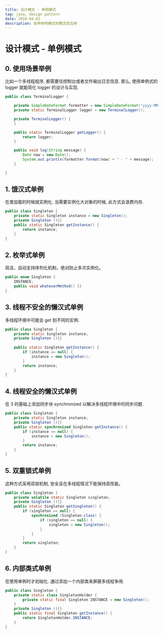 ```yaml
---
title: 设计模式 - 单例模式
tag: java, design pattern
date: 2019-04-02
description: 各种单例模式的概念及应用
---
```


# 设计模式 - 单例模式

## 0. 使用场景举例

比如一个多线程程序, 都需要往控制台或者文件输出日志信息. 那么, 使用单例式的 logger 就能简化 logger 的设计与实现.

```java
public class TerminalLogger {

    private SimpleDateFormat formatter = new SimpleDateFormat("yyyy-MM-dd HH:mm:ss.SSS");
    private static TerminalLogger logger = new TerminalLogger();

    private TerminalLogger() {
    }

    public static TerminalLogger getLogger() {
        return logger;
    }

    public void log(String message) {
        Date now = new Date();
        System.out.println(formatter.format(now) + " - " + message);
    }

}
```

## 1. 饿汉式单例

在类加载的时候就实例化. 当需要实例化大对象的时候, 此方式会浪费内存.

```java
public class Singleton {  
    private static Singleton instance = new Singleton();  
    private Singleton (){}  
    public static Singleton getInstance() {  
        return instance;  
    }  
}
```

## 2. 枚举式单例

简洁，自动支持序列化机制，绝对防止多次实例化。

```java
public enum Singleton {  
    INSTANCE;  
    public void whateverMethod() {}  
}
```

## 3. 线程不安全的懒汉式单例

多线程环境中可能会 get 到不同的实例.

```java
public class Singleton {  
    private static Singleton instance;  
    private Singleton (){}  
  
    public static Singleton getInstance() {  
        if (instance == null) {  
            instance = new Singleton();  
        }  
        return instance;  
    }  
}
```

## 4. 线程安全的懒汉式单例

在 3 的基础上添加同步块 synchronized 以解决多线程环境中的同步问题.

```java
public class Singleton {  
    private static Singleton instance;  
    private Singleton (){}  
    public static synchronized Singleton getInstance() {  
        if (instance == null) {  
            instance = new Singleton();  
        }  
        return instance;  
    }  
}
```

## 5. 双重锁式单例

这种方式采用双锁机制, 安全且在多线程情况下能保持高性能。

```java
public class Singleton {  
    private volatile static Singleton singleton;  
    private Singleton (){}  
    public static Singleton getSingleton() {  
        if (singleton == null) {  
            synchronized (Singleton.class) {  
                if (singleton == null) {  
                    singleton = new Singleton();  
                }  
            }  
        }  
        return singleton;  
    }  
}
```

## 6. 内部类式单例

在使用单例时才初始化. 通过添加一个内部类来屏蔽多线程争用.

```java
public class Singleton {  
    private static class SingletonHolder {  
        private static final Singleton INSTANCE = new Singleton();  
    }  
    private Singleton (){}  
    public static final Singleton getInstance() {  
        return SingletonHolder.INSTANCE;  
    }  
}
```
